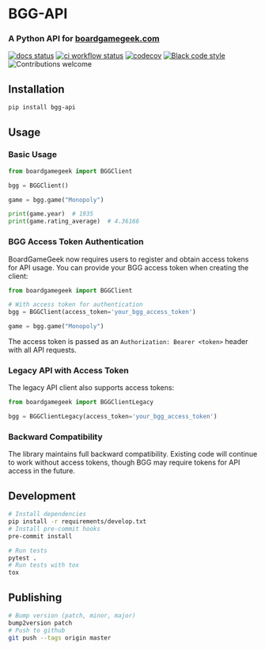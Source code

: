 # BGG-API

### A Python API for [boardgamegeek.com](https://boardgamegeek.com/)


[![docs status](https://readthedocs.org/projects/bgg-api/badge/?version=latest)](https://bgg-api.readthedocs.io/en/latest/)
[![ci workflow status](https://github.com/SukiCZ/boardgamegeek/actions/workflows/ci.yml/badge.svg)](https://github.com/SukiCZ/boardgamegeek/actions)
[![codecov](https://codecov.io/gh/SukiCZ/boardgamegeek/graph/badge.svg?token=LMOWZ62OIS)](https://codecov.io/gh/SukiCZ/boardgamegeek)
[![Black code style](https://img.shields.io/badge/code_style-black-000000.svg)](https://github.com/ambv/black)
![Contributions welcome](https://img.shields.io/badge/contributions-welcome-green.svg)

## Installation

```bash
pip install bgg-api
```

## Usage

### Basic Usage

```python
from boardgamegeek import BGGClient

bgg = BGGClient()

game = bgg.game("Monopoly")

print(game.year)  # 1935
print(game.rating_average)  # 4.36166
```

### BGG Access Token Authentication

BoardGameGeek now requires users to register and obtain access tokens for API usage. You can provide your BGG access token when creating the client:

```python
from boardgamegeek import BGGClient

# With access token for authentication
bgg = BGGClient(access_token='your_bgg_access_token')

game = bgg.game("Monopoly")
```

The access token is passed as an `Authorization: Bearer <token>` header with all API requests.

### Legacy API with Access Token

The legacy API client also supports access tokens:

```python
from boardgamegeek import BGGClientLegacy

bgg = BGGClientLegacy(access_token='your_bgg_access_token')
```

### Backward Compatibility

The library maintains full backward compatibility. Existing code will continue to work without access tokens, though BGG may require tokens for API access in the future.

## Development

```bash
# Install dependencies
pip install -r requirements/develop.txt
# Install pre-commit hooks
pre-commit install

# Run tests
pytest .
# Run tests with tox
tox
```

## Publishing

```bash
# Bump version (patch, minor, major)
bump2version patch
# Push to github
git push --tags origin master
```
